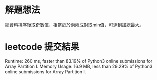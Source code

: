 # 解題想法
總資料排序後取奇數值，相當於於兩兩成對取min值，可達到加總最大。

# leetcode 提交結果
Runtime: 260 ms, faster than 83.19% of Python3 online submissions for Array Partition I.
Memory Usage: 16.9 MB, less than 29.29% of Python3 online submissions for Array Partition I.

